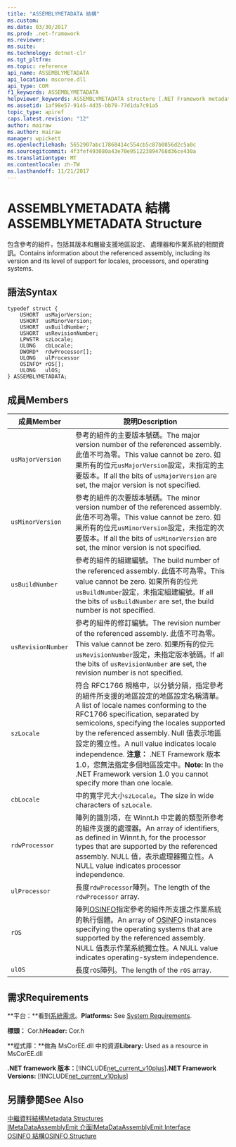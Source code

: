 ```yaml
---
title: "ASSEMBLYMETADATA 結構"
ms.custom: 
ms.date: 03/30/2017
ms.prod: .net-framework
ms.reviewer: 
ms.suite: 
ms.technology: dotnet-clr
ms.tgt_pltfrm: 
ms.topic: reference
api_name: ASSEMBLYMETADATA
api_location: mscoree.dll
api_type: COM
f1_keywords: ASSEMBLYMETADATA
helpviewer_keywords: ASSEMBLYMETADATA structure [.NET Framework metadata]
ms.assetid: 1af98e57-9145-4d35-bb78-77d1da7c91a5
topic_type: apiref
caps.latest.revision: "12"
author: mairaw
ms.author: mairaw
manager: wpickett
ms.openlocfilehash: 5652907abc17868414c554cb5c87b0856d2c5a0c
ms.sourcegitcommit: 4f3fef493080a43e70e951223894768d36ce430a
ms.translationtype: MT
ms.contentlocale: zh-TW
ms.lasthandoff: 11/21/2017
---
```

# <a name="assemblymetadata-structure"></a><span data-ttu-id="1a415-102">ASSEMBLYMETADATA 結構</span><span class="sxs-lookup"><span data-stu-id="1a415-102">ASSEMBLYMETADATA Structure</span></span>
<span data-ttu-id="1a415-103">包含參考的組件，包括其版本和層級支援地區設定、 處理器和作業系統的相關資訊。</span><span class="sxs-lookup"><span data-stu-id="1a415-103">Contains information about the referenced assembly, including its version and its level of support for locales, processors, and operating systems.</span></span>  
  
## <a name="syntax"></a><span data-ttu-id="1a415-104">語法</span><span class="sxs-lookup"><span data-stu-id="1a415-104">Syntax</span></span>  
  
```  
typedef struct {  
    USHORT  usMajorVersion;  
    USHORT  usMinorVersion;  
    USHORT  usBuildNumber;  
    USHORT  usRevisionNumber;  
    LPWSTR  szLocale;  
    ULONG   cbLocale;  
    DWORD*  rdwProcessor[];  
    ULONG   ulProcessor  
    OSINFO* rOS[];  
    ULONG   ulOS;  
} ASSEMBLYMETADATA;  
```  
  
## <a name="members"></a><span data-ttu-id="1a415-105">成員</span><span class="sxs-lookup"><span data-stu-id="1a415-105">Members</span></span>  
  
|<span data-ttu-id="1a415-106">成員</span><span class="sxs-lookup"><span data-stu-id="1a415-106">Member</span></span>|<span data-ttu-id="1a415-107">說明</span><span class="sxs-lookup"><span data-stu-id="1a415-107">Description</span></span>|  
|------------|-----------------|  
|`usMajorVersion`|<span data-ttu-id="1a415-108">參考的組件的主要版本號碼。</span><span class="sxs-lookup"><span data-stu-id="1a415-108">The major version number of the referenced assembly.</span></span> <span data-ttu-id="1a415-109">此值不可為零。</span><span class="sxs-lookup"><span data-stu-id="1a415-109">This value cannot be zero.</span></span> <span data-ttu-id="1a415-110">如果所有的位元`usMajorVersion`設定，未指定的主要版本。</span><span class="sxs-lookup"><span data-stu-id="1a415-110">If all the bits of `usMajorVersion` are set, the major version is not specified.</span></span>|  
|`usMinorVersion`|<span data-ttu-id="1a415-111">參考的組件的次要版本號碼。</span><span class="sxs-lookup"><span data-stu-id="1a415-111">The minor version number of the referenced assembly.</span></span> <span data-ttu-id="1a415-112">此值不可為零。</span><span class="sxs-lookup"><span data-stu-id="1a415-112">This value cannot be zero.</span></span> <span data-ttu-id="1a415-113">如果所有的位元`usMinorVersion`設定，未指定的次要版本。</span><span class="sxs-lookup"><span data-stu-id="1a415-113">If all the bits of `usMinorVersion` are set, the minor version is not specified.</span></span>|  
|`usBuildNumber`|<span data-ttu-id="1a415-114">參考的組件的組建編號。</span><span class="sxs-lookup"><span data-stu-id="1a415-114">The build number of the referenced assembly.</span></span> <span data-ttu-id="1a415-115">此值不可為零。</span><span class="sxs-lookup"><span data-stu-id="1a415-115">This value cannot be zero.</span></span> <span data-ttu-id="1a415-116">如果所有的位元`usBuildNumber`設定，未指定組建編號。</span><span class="sxs-lookup"><span data-stu-id="1a415-116">If all the bits of `usBuildNumber` are set, the build number is not specified.</span></span>|  
|`usRevisionNumber`|<span data-ttu-id="1a415-117">參考的組件的修訂編號。</span><span class="sxs-lookup"><span data-stu-id="1a415-117">The revision number of the referenced assembly.</span></span> <span data-ttu-id="1a415-118">此值不可為零。</span><span class="sxs-lookup"><span data-stu-id="1a415-118">This value cannot be zero.</span></span> <span data-ttu-id="1a415-119">如果所有的位元`usRevisionNumber`設定，未指定版本號碼。</span><span class="sxs-lookup"><span data-stu-id="1a415-119">If all the bits of `usRevisionNumber` are set, the revision number is not specified.</span></span>|  
|`szLocale`|<span data-ttu-id="1a415-120">符合 RFC1766 規格中，以分號分隔，指定參考的組件所支援的地區設定的地區設定名稱清單。</span><span class="sxs-lookup"><span data-stu-id="1a415-120">A list of locale names conforming to the RFC1766 specification, separated by semicolons, specifying the locales supported by the referenced assembly.</span></span> <span data-ttu-id="1a415-121">Null 值表示地區設定的獨立性。</span><span class="sxs-lookup"><span data-stu-id="1a415-121">A null value indicates locale independence.</span></span> <span data-ttu-id="1a415-122">**注意：** .NET Framework 版本 1.0，您無法指定多個地區設定中。</span><span class="sxs-lookup"><span data-stu-id="1a415-122">**Note:**  In the .NET Framework version 1.0 you cannot specify more than one locale.</span></span>|  
|`cbLocale`|<span data-ttu-id="1a415-123">中的寬字元大小`szLocale`。</span><span class="sxs-lookup"><span data-stu-id="1a415-123">The size in wide characters of `szLocale`.</span></span>|  
|`rdwProcessor`|<span data-ttu-id="1a415-124">陣列的識別項，在 Winnt.h 中定義的類型所參考的組件支援的處理器。</span><span class="sxs-lookup"><span data-stu-id="1a415-124">An array of identifiers, as defined in Winnt.h, for the processor types that are supported by the referenced assembly.</span></span> <span data-ttu-id="1a415-125">NULL 值，表示處理器獨立性。</span><span class="sxs-lookup"><span data-stu-id="1a415-125">A NULL value indicates processor independence.</span></span>|  
|`ulProcessor`|<span data-ttu-id="1a415-126">長度`rdwProcessor`陣列。</span><span class="sxs-lookup"><span data-stu-id="1a415-126">The length of the `rdwProcessor` array.</span></span>|  
|`rOS`|<span data-ttu-id="1a415-127">陣列[OSINFO](../../../../docs/framework/unmanaged-api/metadata/osinfo-structure.md)指定參考的組件所支援之作業系統的執行個體。</span><span class="sxs-lookup"><span data-stu-id="1a415-127">An array of [OSINFO](../../../../docs/framework/unmanaged-api/metadata/osinfo-structure.md) instances specifying the operating systems that are supported by the referenced assembly.</span></span> <span data-ttu-id="1a415-128">NULL 值表示作業系統獨立性。</span><span class="sxs-lookup"><span data-stu-id="1a415-128">A NULL value indicates operating-system independence.</span></span>|  
|`ulOS`|<span data-ttu-id="1a415-129">長度`rOS`陣列。</span><span class="sxs-lookup"><span data-stu-id="1a415-129">The length of the `rOS` array.</span></span>|  
  
## <a name="requirements"></a><span data-ttu-id="1a415-130">需求</span><span class="sxs-lookup"><span data-stu-id="1a415-130">Requirements</span></span>  
 <span data-ttu-id="1a415-131">**平台：**看到[系統需求](../../../../docs/framework/get-started/system-requirements.md)。</span><span class="sxs-lookup"><span data-stu-id="1a415-131">**Platforms:** See [System Requirements](../../../../docs/framework/get-started/system-requirements.md).</span></span>  
  
 <span data-ttu-id="1a415-132">**標頭：** Cor.h</span><span class="sxs-lookup"><span data-stu-id="1a415-132">**Header:** Cor.h</span></span>  
  
 <span data-ttu-id="1a415-133">**程式庫：**做為 MsCorEE.dll 中的資源</span><span class="sxs-lookup"><span data-stu-id="1a415-133">**Library:** Used as a resource in MsCorEE.dll</span></span>  
  
 <span data-ttu-id="1a415-134">**.NET framework 版本：**[!INCLUDE[net_current_v10plus](../../../../includes/net-current-v10plus-md.md)]</span><span class="sxs-lookup"><span data-stu-id="1a415-134">**.NET Framework Versions:** [!INCLUDE[net_current_v10plus](../../../../includes/net-current-v10plus-md.md)]</span></span>  
  
## <a name="see-also"></a><span data-ttu-id="1a415-135">另請參閱</span><span class="sxs-lookup"><span data-stu-id="1a415-135">See Also</span></span>  
 [<span data-ttu-id="1a415-136">中繼資料結構</span><span class="sxs-lookup"><span data-stu-id="1a415-136">Metadata Structures</span></span>](../../../../docs/framework/unmanaged-api/metadata/metadata-structures.md)  
 [<span data-ttu-id="1a415-137">IMetaDataAssemblyEmit 介面</span><span class="sxs-lookup"><span data-stu-id="1a415-137">IMetaDataAssemblyEmit Interface</span></span>](../../../../docs/framework/unmanaged-api/metadata/imetadataassemblyemit-interface.md)  
 [<span data-ttu-id="1a415-138">OSINFO 結構</span><span class="sxs-lookup"><span data-stu-id="1a415-138">OSINFO Structure</span></span>](../../../../docs/framework/unmanaged-api/metadata/osinfo-structure.md)
